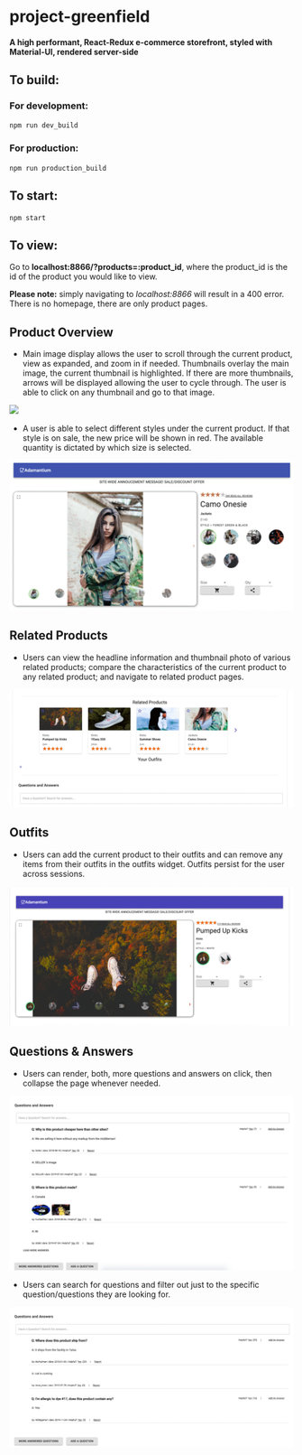 # project-greenfield

#### A high performant, React-Redux e-commerce storefront, styled with Material-UI, rendered server-side

## To build:
### For development:
```
npm run dev_build
```

### For production:
```
npm run production_build
```
## To start:
```
npm start
```
## To view:
Go to **localhost:8866/?products=:product_id**, where the product_id is the id of the product you would like to view.

**Please note:** simply navigating to *localhost:8866* will result in a 400 error. There is no homepage, there are only product pages.

## Product Overview

* Main image display allows the user to scroll through the current product, view as expanded, and zoom in if needed.  Thumbnails overlay the main image, the current thumbnail is highlighted.  If there are more thumbnails, arrows will be displayed allowing the user to cycle through.  The user is able to click on any thumbnail and go to that image.

![](documentation/productoverviewZoom.gif)

* A user is able to select different styles under the current product.  If that style is on sale, the new price will be shown in red.  The available quantity is dictated by which size is selected.

![](documentation/productoverviewSale.gif)

## Related Products

* Users can view the headline information and thumbnail photo of various related products; compare the characteristics of the current product to any related product; and navigate to related product pages.

![](documentation/related.gif)

## Outfits

* Users can add the current product to their outfits and can remove any items from their outfits in the outfits widget. Outfits persist for the user across sessions.

![](documentation/outfits.gif)

## Questions & Answers
* Users can render, both, more questions and answers on click, then collapse the page whenever needed.

![](documentation/qa-more.gif)
<br/>
* Users can search for questions and filter out just to the specific question/questions they are looking for. 

![](documentation/qa-search.gif)





